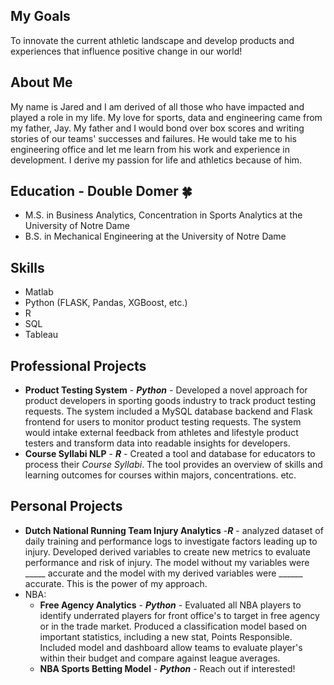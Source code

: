 ## My Goals
To innovate the current athletic landscape and develop products and experiences that influence positive change in our world!

## About Me
My name is Jared and I am derived of all those who have impacted and played a role in my life. My love for sports, data and engineering came from my father, Jay. My father and I would bond over box scores and writing stories of our teams' successes and failures. He would take me to his engineering office and let me learn from his work and experience in development. I derive my passion for life and athletics because of him. 

## Education - Double Domer 🍀
* M.S. in Business Analytics, Concentration in Sports Analytics at the University of Notre Dame 
* B.S. in Mechanical Engineering at the University of Notre Dame

## Skills 
* Matlab
* Python (FLASK, Pandas, XGBoost, etc.)
* R
* SQL
* Tableau

## Professional Projects
* **Product Testing System** - **_Python_** - Developed a novel approach for product developers in sporting goods industry to track product testing requests. The system included a MySQL database backend and Flask frontend for users to monitor product testing requests. The system would intake external feedback from athletes and lifestyle product testers and transform data into readable insights for developers.
* **Course Syllabi NLP** - **_R_** - Created a tool and database for educators to process their _Course Syllabi_. The tool provides an overview of skills and learning outcomes for courses within majors, concentrations. etc.

## Personal Projects
* **Dutch National Running Team Injury Analytics** -**_R_** - analyzed dataset of daily training and performance logs to investigate factors leading up to injury. Developed derived variables to create new metrics to evaluate performance and risk of injury. The model without my variables were _____ accurate and the model with my derived variables were ______ accurate. This is the power of my approach.
* NBA:
  * **Free Agency Analytics** - **_Python_** - Evaluated all NBA players to identify underrated players for front office's to target in free agency or in the trade market. Produced a classification model based on important statistics, including a new stat, Points Responsible. Included model and dashboard allow teams to evaluate player's within their budget and compare against league averages.
  * **NBA Sports Betting Model** - **_Python_** - Reach out if interested!
